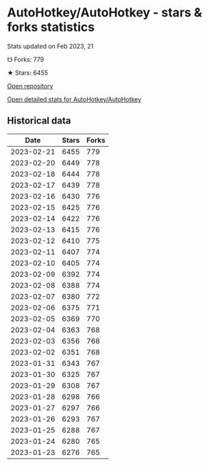 # AutoHotkey/AutoHotkey - stars & forks statistics

Stats updated on Feb 2023, 21

☋ Forks: 779

★ Stars: 6455

[Open repository](https://github.com/AutoHotkey/AutoHotkey)

[Open detailed stats for AutoHotkey/AutoHotkey](https://reviewgithub.com/rep/AutoHotkey/AutoHotkey)

## Historical data
| Date | Stars | Forks |
|------|-------|-------|
| 2023-02-21 | 6455 | 779 | 
| 2023-02-20 | 6449 | 778 | 
| 2023-02-18 | 6444 | 778 | 
| 2023-02-17 | 6439 | 778 | 
| 2023-02-16 | 6430 | 776 | 
| 2023-02-15 | 6425 | 776 | 
| 2023-02-14 | 6422 | 776 | 
| 2023-02-13 | 6415 | 776 | 
| 2023-02-12 | 6410 | 775 | 
| 2023-02-11 | 6407 | 774 | 
| 2023-02-10 | 6405 | 774 | 
| 2023-02-09 | 6392 | 774 | 
| 2023-02-08 | 6388 | 774 | 
| 2023-02-07 | 6380 | 772 | 
| 2023-02-06 | 6375 | 771 | 
| 2023-02-05 | 6369 | 770 | 
| 2023-02-04 | 6363 | 768 | 
| 2023-02-03 | 6356 | 768 | 
| 2023-02-02 | 6351 | 768 | 
| 2023-01-31 | 6343 | 767 | 
| 2023-01-30 | 6325 | 767 | 
| 2023-01-29 | 6308 | 767 | 
| 2023-01-28 | 6298 | 766 | 
| 2023-01-27 | 6297 | 766 | 
| 2023-01-26 | 6293 | 767 | 
| 2023-01-25 | 6288 | 767 | 
| 2023-01-24 | 6280 | 765 | 
| 2023-01-23 | 6276 | 765 | 

